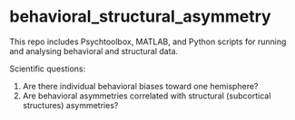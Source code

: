 # behavioral_structural_asymmetry
This repo includes Psychtoolbox, MATLAB, and Python scripts for running and analysing behavioral and structural data.

Scientific questions:
1) Are there individual behavioral biases toward one hemisphere?
2) Are behavioral asymmetries correlated with structural (subcortical structures) asymmetries?
